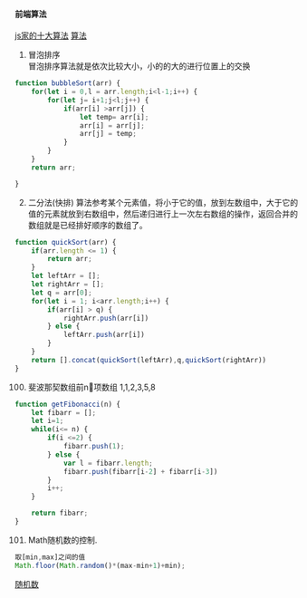 #### 前端算法
[js家的十大算法](https://www.jianshu.com/p/1b4068ccd505)
[算法](https://www.jackpu.com/qian-duan-mian-shi-zhong-de-chang-jian-de-suan-fa-wen-ti/ ) 

1. 冒泡排序   
    冒泡排序算法就是依次比较大小，小的的大的进行位置上的交换  
```javascript
function bubbleSort(arr) {
    for(let i = 0,l = arr.length;i<l-1;i++) {
        for(let j= i+1;j<l;j++) {
            if(arr[i] >arr[j]) {
                let temp= arr[i];
                arr[i] = arr[j];
                arr[j] = temp;
            }
        }
    }
    return arr;

}
```

2. 二分法(快排)
        算法参考某个元素值，将小于它的值，放到左数组中，大于它的值的元素就放到右数组中，然后递归进行上一次左右数组的操作，返回合并的数组就是已经排好顺序的数组了。
```javascript
function quickSort(arr) {
    if(arr.length <= 1) {
        return arr;
    }
    let leftArr = [];
    let rightArr = [];
    let q = arr[0];
    for(let i = 1; i<arr.length;i++) {
        if(arr[i] > q) {
            rightArr.push(arr[i])
        } else {
            leftArr.push(arr[i])
        }
    }
    return [].concat(quickSort(leftArr),q,quickSort(rightArr))
}
```

100. 斐波那契数组前n项数组  1,1,2,3,5,8
```javascript
function getFibonacci(n) {
    let fibarr = [];
    let i=1;
    while(i<= n) {
        if(i <=2) {
            fibarr.push(1);
        } else {
            var l = fibarr.length;
            fibarr.push(fibarr[i-2] + fibarr[i-3])
        }
        i++;
    }

    return fibarr;
}
 ```
101. Math随机数的控制.
```javascript
取[min,max]之间的值
Math.floor(Math.random()*(max-min+1)+min);

```
[随机数](https://www.cnblogs.com/starof/p/4988516.html)
